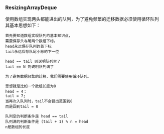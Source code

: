 ### ResizingArrayDeque
使用数组实现两头都能进出的队列，为了避免频繁的迁移数据必须使用循环队列
其基本思想如下：
```
首先要知道数组实现队列的基本知识点，
需要保存头与尾两个数组下标。
head永远保存队列的首下标
tail永远保存队尾小标的下一位

head == tail 则说明队列空了
tail == N 则说明队列满了
```
```
为了避免数据频繁的迁移，我们需要使用循环队列。

思想就是比如一个数组长度为8
head = 4；
tail = 7;
当再次入队列时，tail不会冒出范围到8
而是回到tail = 0

队列空的判断条件是 head == tail
队列满的判断条件是 (tail + 1) % n = head 
n是数组的长度
```
